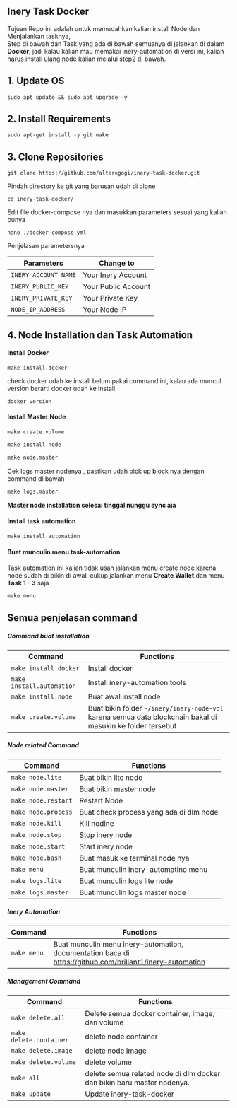 ## Inery Task Docker

Tujuan Repo ini adalah untuk memudahkan kalian install Node dan Menjalankan tasknya,  
Step di bawah dan Task yang ada di bawah semuanya di jalankan di dalam **Docker**, jadi kalau kalian mau memakai inery-automation di versi ini, kalian harus install ulang node kalian melalui step2 di bawah.

## 1. Update OS 

```
sudo apt update && sudo apt upgrade -y
```



## 2. Install Requirements

```
sudo apt-get install -y git make
```



## 3. Clone Repositories

```
git clone https://github.com/alteregogi/inery-task-docker.git
```


Pindah directory ke git yang barusan udah di clone

```
cd inery-task-docker/
```


Edit file docker-compose nya dan masukkan parameters sesuai yang kalian punya

```
nano ./docker-compose.yml
```


Penjelasan parametersnya

| Parameters           | Change to           |
| -------------------- | ------------------- |
| `INERY_ACCOUNT_NAME` | Your Inery Account  |
| `INERY_PUBLIC_KEY`   | Your Public Account |
| `INERY_PRIVATE_KEY`  | Your Private Key    |
| `NODE_IP_ADDRESS`    | Your Node IP        |



## 4. Node Installation dan Task Automation



#### Install Docker

```shell
make install.docker
```

check docker udah ke install belum pakai command ini, kalau ada muncul version berarti docker udah ke install.
```
docker version
```



#### Install Master Node

```makefile
make create.volume
```

```makefile
make install.node
```

```makefile
make node.master
```

Cek logs master nodenya , pastikan udah pick up block nya dengan command di bawah

```makefile
make logs.master
```

**Master node installation selesai tinggal nunggu sync aja** 

#### Install task automation

```makefile
make install.automation
```



#### Buat munculin menu task-automation

Task automation ini kalian tidak usah jalankan menu create node karena node sudah di bikin di awal, cukup jalankan menu **Create Wallet** dan menu **Task 1 - 3** saja

```makefile
make menu
```



## Semua penjelasan command

##### Command buat installation

| Command                   | Functions                                                    |
| ------------------------- | ------------------------------------------------------------ |
| `make install.docker`     | Install docker                                               |
| `make install.automation` | Install inery-automation tools                               |
| `make install.node`       | Buat awal install node                                       |
| `make create.volume`      | Buat bikin folder `~/inery/inery-node-vol` karena semua data blockchain bakal di masukin ke folder tersebut |

##### Node related Command

| Command             | Functions                               |
| ------------------- | --------------------------------------- |
| `make node.lite`    | Buat bikin lite node                    |
| `make node.master`  | Buat bikin master node                  |
| `make node.restart` | Restart Node                            |
| `make node.process` | Buat check process yang ada di dlm node |
| `make node.kill`    | Kill nodine                             |
| `make node.stop`    | Stop inery node                         |
| `make node.start`   | Start inery node                        |
| `make node.bash`    | Buat masuk ke terminal node nya         |
| `make menu`         | Buat munculin inery-automatino menu     |
| `make logs.lite`    | Buat munculin logs lite node            |
| `make logs.master`  | Buat munculin logs master node          |

##### Inery Automation

| Command     | Functions                           |
| ----------- | ----------------------------------- |
| `make menu` | Buat munculin menu inery-automation, documentation baca di https://github.com/briliant1/inery-automation |

##### Management Command

| Command                 | Functions                                                    |
| ----------------------- | ------------------------------------------------------------ |
| `make delete.all`       | Delete semua docker container, image, dan volume             |
| `make delete.container` | delete node container                                        |
| `make delete.image`     | delete node image                                            |
| `make delete.volume`    | delete volume                                                |
| `make all`              | delete semua related node di dlm docker dan bikin baru master nodenya. |
| `make update`           | Update inery-task-docker                                     |

